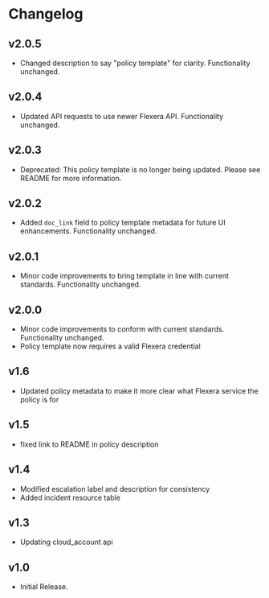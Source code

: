 # Changelog

## v2.0.5

- Changed description to say "policy template" for clarity. Functionality unchanged.

## v2.0.4

- Updated API requests to use newer Flexera API. Functionality unchanged.

## v2.0.3

- Deprecated: This policy template is no longer being updated. Please see README for more information.

## v2.0.2

- Added `doc_link` field to policy template metadata for future UI enhancements. Functionality unchanged.

## v2.0.1

- Minor code improvements to bring template in line with current standards. Functionality unchanged.

## v2.0.0

- Minor code improvements to conform with current standards. Functionality unchanged.
- Policy template now requires a valid Flexera credential

## v1.6

- Updated policy metadata to make it more clear what Flexera service the policy is for

## v1.5

- fixed link to README in policy description

## v1.4

- Modified escalation label and description for consistency
- Added incident resource table

## v1.3

- Updating cloud_account api

## v1.0

- Initial Release.
